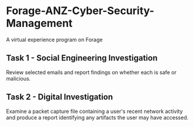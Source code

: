# Forage-ANZ-Cyber-Security-Management
A virtual experience program on Forage

## Task 1 - Social Engineering Investigation
Review selected emails and report findings on whether each is safe or malicious.

## Task 2 - Digital Investigation
Examine a packet capture file containing a user's recent network activity and produce a report identifying any artifacts the user may have accessed.
